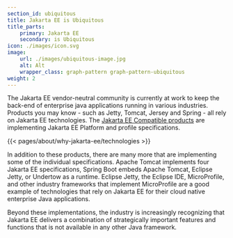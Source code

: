 ```yaml
---
section_id: ubiquitous
title: Jakarta EE is Ubiquitous
title_parts:
    primary: Jakarta EE
    secondary: is Ubiquitous
icon: ./images/icon.svg
image:
    url: ./images/ubiquitous-image.jpg
    alt: Alt
    wrapper_class: graph-pattern graph-pattern-ubiquitous
weight: 2
---
```


The Jakarta EE vendor-neutral community is currently at work to keep the back-end of enterprise java applications running in various industries. Products you may know - such as Jetty, Tomcat, Jersey and Spring - all rely on Jakarta EE technologies.
The [Jakarta EE Compatible products](/compatibility/) are implementing Jakarta EE Platform and profile specifications.

{{< pages/about/why-jakarta-ee/technologies >}}

In addition to these products, there are many more that are implementing some of the individual specifications. Apache Tomcat implements four Jakarta EE specifications,
Spring Boot embeds Apache Tomcat, Eclipse Jetty, or Undertow as a runtime.
Eclipse Jetty, the Eclipse IDE, MicroProfile, and other industry frameworks that implement MicroProfile are a good example of technologies that rely on Jakarta EE for their cloud native enterprise Java applications.

Beyond these implementations, the industry is increasingly recognizing that Jakarta EE delivers a combination of strategically important features and functions that is not available in any other Java framework.

